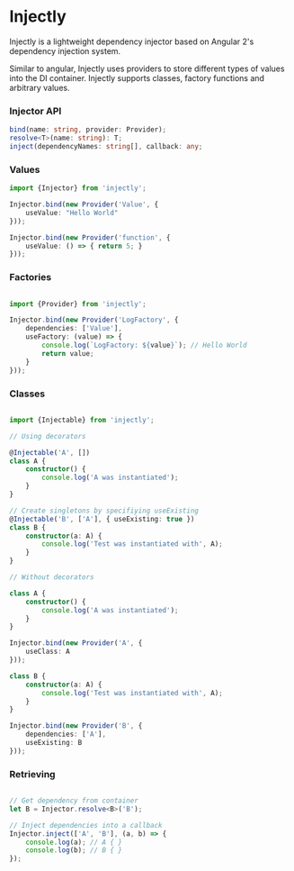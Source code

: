 # Injectly

Injectly is a lightweight dependency injector based on Angular 2's dependency injection system.


Similar to angular, Injectly uses providers to store different types of values into the DI container.
Injectly supports classes, factory functions and arbitrary values.


### Injector API
``` ts 
bind(name: string, provider: Provider);
resolve<T>(name: string): T;
inject(dependencyNames: string[], callback: any;
```

### Values
``` ts
import {Injector} from 'injectly';

Injector.bind(new Provider('Value', {
    useValue: "Hello World"
}));

Injector.bind(new Provider('function', {
    useValue: () => { return 5; }
}));
```

### Factories
``` ts

import {Provider} from 'injectly';

Injector.bind(new Provider('LogFactory', {
    dependencies: ['Value'],
    useFactory: (value) => {
        console.log(`LogFactory: ${value}`); // Hello World
        return value;
    }
}));

```

### Classes
``` ts

import {Injectable} from 'injectly';

// Using decorators

@Injectable('A', [])
class A {
    constructor() {
        console.log('A was instantiated');
    }
}

// Create singletons by specifiying useExisting
@Injectable('B', ['A'], { useExisting: true })
class B {
    constructor(a: A) {
        console.log('Test was instantiated with', A);
    }
}

// Without decorators

class A {
    constructor() {
        console.log('A was instantiated');
    }
}

Injector.bind(new Provider('A', {
    useClass: A
}));

class B {
    constructor(a: A) {
        console.log('Test was instantiated with', A);
    }
}

Injector.bind(new Provider('B', {
    dependencies: ['A'],
    useExisting: B
}));
```

### Retrieving
```ts

// Get dependency from container
let B = Injector.resolve<B>('B');

// Inject dependencies into a callback
Injector.inject(['A', 'B'], (a, b) => {
    console.log(a); // A { }
    console.log(b); // B { }
});

```
